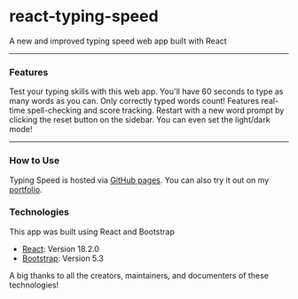 # react-typing-speed
A new and improved typing speed web app built with React

***
### Features
Test your typing skills with this web app. You'll have 60 seconds to type as many words as you can. Only correctly typed words count! Features real-time spell-checking and score tracking. Restart with a new word prompt by clicking the reset button on the sidebar. You can even set the light/dark mode!

***
### How to Use
Typing Speed is hosted via [GitHub pages](https://ahunter319.github.io/react-typing-speed). You can also try it out on my [portfolio](https://ahunter319.github.io).

### Technologies
This app was built using React and Bootstrap
* [React](https://react.dev/): Version 18.2.0
* [Bootstrap](https://getbootstrap.com/): Version 5.3

A big thanks to all the creators, maintainers, and documenters of these technologies!
